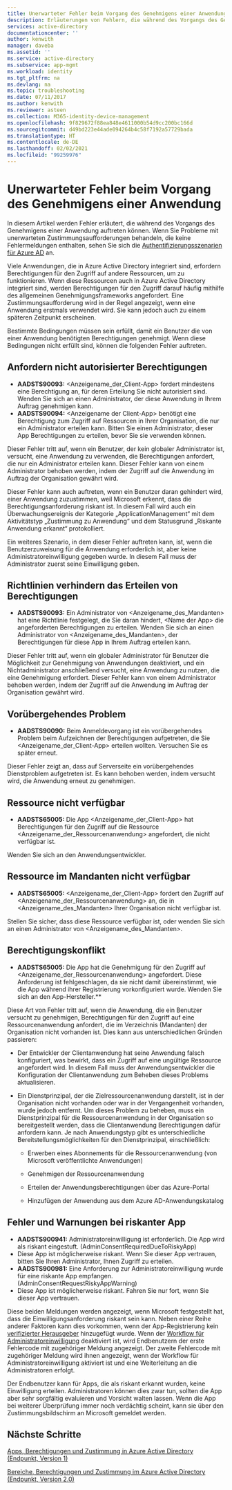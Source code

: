 ```yaml
---
title: Unerwarteter Fehler beim Vorgang des Genehmigens einer Anwendung | Microsoft-Dokumentation
description: Erläuterungen von Fehlern, die während des Vorgangs des Genehmigens einer Anwendung auftreten können, und Abhilfemöglichkeiten
services: active-directory
documentationcenter: ''
author: kenwith
manager: daveba
ms.assetid: ''
ms.service: active-directory
ms.subservice: app-mgmt
ms.workload: identity
ms.tgt_pltfrm: na
ms.devlang: na
ms.topic: troubleshooting
ms.date: 07/11/2017
ms.author: kenwith
ms.reviewer: asteen
ms.collection: M365-identity-device-management
ms.openlocfilehash: 9f829672f88ea848e4611000b54d9cc200bc166d
ms.sourcegitcommit: d49bd223e44ade094264b4c58f7192a57729bada
ms.translationtype: HT
ms.contentlocale: de-DE
ms.lasthandoff: 02/02/2021
ms.locfileid: "99259976"
---
```

# <a name="unexpected-error-when-performing-consent-to-an-application"></a>Unerwarteter Fehler beim Vorgang des Genehmigens einer Anwendung

In diesem Artikel werden Fehler erläutert, die während des Vorgangs des Genehmigens einer Anwendung auftreten können. Wenn Sie Probleme mit unerwarteten Zustimmungsaufforderungen behandeln, die keine Fehlermeldungen enthalten, sehen Sie sich die [Authentifizierungsszenarien für Azure AD](../develop/authentication-vs-authorization.md) an.

Viele Anwendungen, die in Azure Active Directory integriert sind, erfordern Berechtigungen für den Zugriff auf andere Ressourcen, um zu funktionieren. Wenn diese Ressourcen auch in Azure Active Directory integriert sind, werden Berechtigungen für den Zugriff darauf häufig mithilfe des allgemeinen Genehmigungsframeworks angefordert. Eine Zustimmungsaufforderung wird in der Regel angezeigt, wenn eine Anwendung erstmals verwendet wird. Sie kann jedoch auch zu einem späteren Zeitpunkt erscheinen.

Bestimmte Bedingungen müssen sein erfüllt, damit ein Benutzer die von einer Anwendung benötigten Berechtigungen genehmigt. Wenn diese Bedingungen nicht erfüllt sind, können die folgenden Fehler auftreten.

## <a name="requesting-not-authorized-permissions-error"></a>Anfordern nicht autorisierter Berechtigungen
* **AADSTS90093:** &lt;Anzeigename_der_Client-App&gt; fordert mindestens eine Berechtigung an, für deren Erteilung Sie nicht autorisiert sind. Wenden Sie sich an einen Administrator, der diese Anwendung in Ihrem Auftrag genehmigen kann.
* **AADSTS90094:** &lt;Anzeigename der Client-App&gt; benötigt eine Berechtigung zum Zugriff auf Ressourcen in Ihrer Organisation, die nur ein Administrator erteilen kann. Bitten Sie einen Administrator, dieser App Berechtigungen zu erteilen, bevor Sie sie verwenden können.

Dieser Fehler tritt auf, wenn ein Benutzer, der kein globaler Administrator ist, versucht, eine Anwendung zu verwenden, die Berechtigungen anfordert, die nur ein Administrator erteilen kann. Dieser Fehler kann von einem Administrator behoben werden, indem der Zugriff auf die Anwendung im Auftrag der Organisation gewährt wird.

Dieser Fehler kann auch auftreten, wenn ein Benutzer daran gehindert wird, einer Anwendung zuzustimmen, weil Microsoft erkennt, dass die Berechtigungsanforderung riskant ist. In diesem Fall wird auch ein Überwachungsereignis der Kategorie „ApplicationManagement“ mit dem Aktivitätstyp „Zustimmung zu Anwendung“ und dem Statusgrund „Riskante Anwendung erkannt“ protokolliert.

Ein weiteres Szenario, in dem dieser Fehler auftreten kann, ist, wenn die Benutzerzuweisung für die Anwendung erforderlich ist, aber keine Administratoreinwilligung gegeben wurde. In diesem Fall muss der Administrator zuerst seine Einwilligung geben.   

## <a name="policy-prevents-granting-permissions-error"></a>Richtlinien verhindern das Erteilen von Berechtigungen
* **AADSTS90093:** Ein Administrator von &lt;Anzeigename_des_Mandanten&gt; hat eine Richtlinie festgelegt, die Sie daran hindert, &lt;Name der App&gt; die angeforderten Berechtigungen zu erteilen. Wenden Sie sich an einen Administrator von &lt;Anzeigename_des_Mandanten&gt;, der Berechtigungen für diese App in Ihrem Auftrag erteilen kann.

Dieser Fehler tritt auf, wenn ein globaler Administrator für Benutzer die Möglichkeit zur Genehmigung von Anwendungen deaktiviert, und ein Nichtadministrator anschließend versucht, eine Anwendung zu nutzen, die eine Genehmigung erfordert. Dieser Fehler kann von einem Administrator behoben werden, indem der Zugriff auf die Anwendung im Auftrag der Organisation gewährt wird.

## <a name="intermittent-problem-error"></a>Vorübergehendes Problem
* **AADSTS90090:** Beim Anmeldevorgang ist ein vorübergehendes Problem beim Aufzeichnen der Berechtigungen aufgetreten, die Sie &lt;Anzeigename_der_Client-App&gt; erteilen wollten. Versuchen Sie es später erneut.

Dieser Fehler zeigt an, dass auf Serverseite ein vorübergehendes Dienstproblem aufgetreten ist. Es kann behoben werden, indem versucht wird, die Anwendung erneut zu genehmigen.

## <a name="resource-not-available-error"></a>Ressource nicht verfügbar
* **AADSTS65005:** Die App &lt;Anzeigename_der_Client-App&gt; hat Berechtigungen für den Zugriff auf die Ressource &lt;Anzeigename_der_Ressourcenanwendung&gt; angefordert, die nicht verfügbar ist. 

Wenden Sie sich an den Anwendungsentwickler.

##  <a name="resource-not-available-in-tenant-error"></a>Ressource im Mandanten nicht verfügbar
* **AADSTS65005:** &lt;Anzeigename_der_Client-App&gt; fordert den Zugriff auf &lt;Anzeigename_der_Ressourcenanwendung&gt; an, die in &lt;Anzeigename_des_Mandanten&gt; Ihrer Organisation nicht verfügbar ist. 

Stellen Sie sicher, dass diese Ressource verfügbar ist, oder wenden Sie sich an einen Administrator von &lt;Anzeigename_des_Mandanten&gt;.

## <a name="permissions-mismatch-error"></a>Berechtigungskonflikt
* **AADSTS65005:** Die App hat die Genehmigung für den Zugriff auf &lt;Anzeigename_der_Ressourcenanwendung&gt; angefordert. Diese Anforderung ist fehlgeschlagen, da sie nicht damit übereinstimmt, wie die App während ihrer Registrierung vorkonfiguriert wurde. Wenden Sie sich an den App-Hersteller.**

Diese Art von Fehler tritt auf, wenn die Anwendung, die ein Benutzer versucht zu genehmigen, Berechtigungen für den Zugriff auf eine Ressourcenanwendung anfordert, die im Verzeichnis (Mandanten) der Organisation nicht vorhanden ist. Dies kann aus unterschiedlichen Gründen passieren:

-   Der Entwickler der Clientanwendung hat seine Anwendung falsch konfiguriert, was bewirkt, dass ein Zugriff auf eine ungültige Ressource angefordert wird. In diesem Fall muss der Anwendungsentwickler die Konfiguration der Clientanwendung zum Beheben dieses Problems aktualisieren.

-   Ein Dienstprinzipal, der die Zielressourcenanwendung darstellt, ist in der Organisation nicht vorhanden oder war in der Vergangenheit vorhanden, wurde jedoch entfernt. Um dieses Problem zu beheben, muss ein Dienstprinzipal für die Ressourcenanwendung in der Organisation so bereitgestellt werden, dass die Clientanwendung Berechtigungen dafür anfordern kann. Je nach Anwendungstyp gibt es unterschiedliche Bereitstellungsmöglichkeiten für den Dienstprinzipal, einschließlich:

    -   Erwerben eines Abonnements für die Ressourcenanwendung (von Microsoft veröffentlichte Anwendungen)

    -   Genehmigen der Ressourcenanwendung

    -   Erteilen der Anwendungsberechtigungen über das Azure-Portal

    -   Hinzufügen der Anwendung aus dem Azure AD-Anwendungskatalog

## <a name="risky-app-error-and-warning"></a>Fehler und Warnungen bei riskanter App
* **AADSTS900941:** Administratoreinwilligung ist erforderlich. Die App wird als riskant eingestuft. (AdminConsentRequiredDueToRiskyApp)
* Diese App ist möglicherweise riskant. Wenn Sie dieser App vertrauen, bitten Sie Ihren Administrator, Ihnen Zugriff zu erteilen.
* **AADSTS900981:** Eine Anforderung zur Administratoreinwilligung wurde für eine riskante App empfangen. (AdminConsentRequestRiskyAppWarning)
* Diese App ist möglicherweise riskant. Fahren Sie nur fort, wenn Sie dieser App vertrauen.

Diese beiden Meldungen werden angezeigt, wenn Microsoft festgestellt hat, dass die Einwilligungsanforderung riskant sein kann. Neben einer Reihe anderer Faktoren kann dies vorkommen, wenn der App-Registrierung kein [verifizierter Herausgeber](../develop/publisher-verification-overview.md) hinzugefügt wurde. Wenn der [Workflow für Administratoreinwilligung](configure-admin-consent-workflow.md) deaktiviert ist, wird Endbenutzern der erste Fehlercode mit zugehöriger Meldung angezeigt. Der zweite Fehlercode mit zugehöriger Meldung wird ihnen angezeigt, wenn der Workflow für Administratoreinwilligung aktiviert ist und eine Weiterleitung an die Administratoren erfolgt. 

Der Endbenutzer kann für Apps, die als riskant erkannt wurden, keine Einwilligung erteilen. Administratoren können dies zwar tun, sollten die App aber sehr sorgfältig evaluieren und Vorsicht walten lassen. Wenn die App bei weiterer Überprüfung immer noch verdächtig scheint, kann sie über den Zustimmungsbildschirm an Microsoft gemeldet werden. 

## <a name="next-steps"></a>Nächste Schritte 

[Apps, Berechtigungen und Zustimmung in Azure Active Directory (Endpunkt, Version 1)](../develop/quickstart-register-app.md)<br>

[Bereiche, Berechtigungen und Zustimmung im Azure Active Directory (Endpunkt, Version 2.0)](../develop/v2-permissions-and-consent.md)